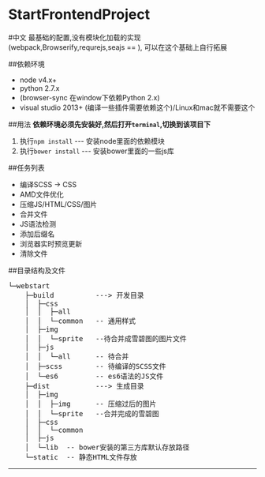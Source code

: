 # StartFrontendProject

#中文
最基础的配置,没有模块化加载的实现(webpack,Browserify,requrejs,seajs == ),
可以在这个基础上自行拓展

##依赖环境
- node v4.x+
- python 2.7.x 
 - (browser-sync 在window下依赖Python 2.x)
- visual studio 2013+ (编译一些插件需要依赖这个)/Linux和mac就不需要这个

##用法
**依赖环境必须先安装好,然后打开`terminal`,切换到该项目下**

1. 执行`npm install` --- 安装node里面的依赖模块
2. 执行`bower install` --- 安装bower里面的一些js库

##任务列表
- 编译SCSS -> CSS
- AMD文件优化
- 压缩JS/HTML/CSS/图片
- 合并文件
- JS语法检测
- 添加后缀名
- 浏览器实时预览更新
- 清除文件



##目录结构及文件
<pre>
└─webstart
    ├─build          ---> 开发目录
    │  ├─css
    │  │  ├─all
    │  │  └─common   -- 通用样式
    │  ├─img
    │  │  └─sprite   --待合并成雪碧图的图片文件
    │  ├─js
    │  │  └─all      -- 待合并
    │  ├─scss        -- 待编译的SCSS文件
    │  └─es6         -- es6语法的JS文件
    ├─dist           ---> 生成目录
    │  ├─img
    │  │  ├─img      -- 压缩过后的图片
    │  │  └─sprite   --合并完成的雪碧图
    │  ├─css
    │  │  └─common
    │  ├─js
    │  └─lib  -- bower安装的第三方库默认存放路径
    └─static  -- 静态HTML文件存放
</pre>


------------
